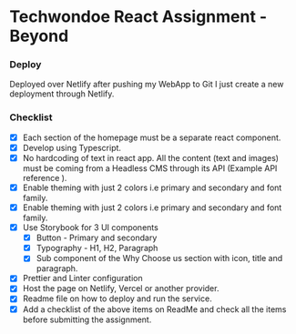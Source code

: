 # Techwondoe React Assignment - Beyond

### Deploy

Deployed over Netlify after pushing my WebApp to Git I just create a new deployment through Netlify.

### Checklist

- [x] Each section of the homepage must be a separate react component.
- [x] Develop using Typescript.
- [x] No hardcoding of text in react app. All the content (text and images) must be coming from a Headless CMS through its API (Example API reference ).
- [x] Enable theming with just 2 colors i.e primary and secondary and font family.
- [x] Enable theming with just 2 colors i.e primary and secondary and font family.
- [x] Use Storybook for 3 UI components
  - [x] Button - Primary and secondary
  - [x] Typography - H1, H2, Paragraph
  - [x] Sub component of the Why Choose us section with icon, title and paragraph.
- [x] Prettier and Linter configuration
- [x] Host the page on Netlify, Vercel or another provider.
- [x] Readme file on how to deploy and run the service.
- [x] Add a checklist of the above items on ReadMe and check all the items before submitting the assignment.
